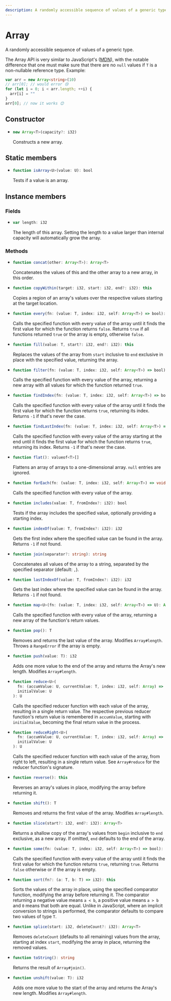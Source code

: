 ```yaml
---
description: A randomly accessible sequence of values of a generic type.
---
```


# Array

A randomly accessible sequence of values of a generic type.

The Array API is very similar to JavaScript's \([MDN](https://developer.mozilla.org/en-US/docs/Web/JavaScript/Reference/Global_Objects/Array)\), with the notable difference that one must make sure that there are no `null`  values if `T` is a non-nullable reference type. Example:

```ts
var arr = new Array<string>(10)
// arr[0]; // would error 😢
for (let i = 0; i < arr.length; ++i) {
  arr[i] = ""
}
arr[0]; // now it works 😊
```

## Constructor

* ```ts
  new Array<T>(capacity?: i32)
  ```
  Constructs a new array.

## Static members

* ```ts
  function isArray<U>(value: U): bool
  ```
  Tests if a value is an array.

## Instance members

### Fields

* ```ts
  var length: i32
  ```
  The length of this array. Setting the length to a value larger than internal capacity will automatically grow the array.

### Methods

* ```ts
  function concat(other: Array<T>): Array<T>
  ```
  Concatenates the values of this and the other array to a new array, in this order.

* ```ts
  function copyWithin(target: i32, start: i32, end?: i32): this
  ```
  Copies a region of an array's values over the respective values starting at the target location.

* ```ts
  function every(fn: (value: T, index: i32, self: Array<T>) => bool): bool
  ```
  Calls the specified function with every value of the array until it finds the first value for which the function returns `false`. Returns `true` if all functions returned `true` or the array is empty, otherwise `false`.

* ```ts
  function fill(value: T, start?: i32, end?: i32): this
  ```
  Replaces the values of the array from `start` inclusive to `end` exclusive in place with the specified value, returning the array.

* ```ts
  function filter(fn: (value: T, index: i32, self: Array<T>) => bool): Array<T>
  ```
  Calls the specified function with every value of the array, returning a new array with all values for which the function returned `true`.

* ```ts
  function findIndex(fn: (value: T, index: i32, self: Array<T>) => bool): i32
  ```
  Calls the specified function with every value of the array until it finds the first value for which the function returns `true`, returning its index. Returns `-1` if that's never the case.

* ```ts
  function findLastIndex(fn: (value: T, index: i32, self: Array<T>) => bool): i32;
  ```
  Calls the specified function with every value of the array starting at the end until it finds the first value for which the function returns `true`, returning its index. Returns `-1` if that's never the case.

* ```ts
  function flat(): valueof<T>[]
  ```
  Flattens an array of arrays to a one-dimensional array. `null` entries are ignored.

* ```ts
  function forEach(fn: (value: T, index: i32, self: Array<T>) => void): void
  ```
  Calls the specified function with every value of the array.

* ```ts
  function includes(value: T, fromIndex?: i32): bool
  ```
  Tests if the array includes the specified value, optionally providing a starting index.

* ```ts
  function indexOf(value: T, fromIndex?: i32): i32
  ```
  Gets the first index where the specified value can be found in the array. Returns `-1` if not found.

* ```ts
  function join(separator?: string): string
  ```
  Concatenates all values of the array to a string, separated by the specified separator \(default: `,`\).

* ```ts
  function lastIndexOf(value: T, fromIndex?: i32): i32
  ```
  Gets the last index where the specified value can be found in the array. Returns `-1` if not found.

* ```ts
  function map<U>(fn: (value: T, index: i32, self: Array<T>) => U): Array<U>
  ```
  Calls the specified function with every value of the array, returning a new array of the function's return values.

* ```ts
  function pop(): T
  ```
  Removes and returns the last value of the array. Modifies `Array#length`. Throws a `RangeError` if the array is empty.

* ```ts
  function push(value: T): i32
  ```
  Adds one more value to the end of the array and returns the Array's new length. Modifies `Array#length`.

* ```ts
  function reduce<U>(
    fn: (accumValue: U, currentValue: T, index: i32, self: Array) => U,
    initialValue: U
  ): U
  ```
  Calls the specified reducer function with each value of the array, resulting in a single return value. The respective previous reducer function's return value is remembered in `accumValue`, starting with `initialValue`, becoming the final return value in the process.

* ```ts
  function reduceRight<U>(
    fn: (accumValue: U, currentValue: T, index: i32, self: Array) => U,
    initialValue: U
  ): U
  ```
  Calls the specified reducer function with each value of the array, from right to left, resulting in a single return value. See `Array#reduce` for the reducer function's signature.

* ```ts
  function reverse(): this
  ```
  Reverses an array's values in place, modifying the array before returning it.

* ```ts
  function shift(): T
  ```
  Removes and returns the first value of the array. Modifies `Array#length`.

* ```ts
  function slice(start?: i32, end?: i32): Array<T>
  ```
  Returns a shallow copy of the array's values from `begin` inclusive to `end` exclusive, as a new array. If omitted, `end` defaults to the end of the array.

* ```ts
  function some(fn: (value: T, index: i32, self: Array<T>) => bool): bool
  ```
  Calls the specified function with every value of the array until it finds the first value for which the function returns `true`, returning `true`. Returns `false` otherwise or if the array is empty.

* ```ts
  function sort(fn?: (a: T, b: T) => i32): this
  ```
  Sorts the values of the array in place, using the specified comparator function, modifying the array before returning it. The comparator returning a negative value means `a < b`, a positive value means `a > b` and `0` means that both are equal. Unlike in JavaScript, where an implicit conversion to strings is performed, the comparator defaults to compare two values of type `T`.

* ```ts
  function splice(start: i32, deleteCount?: i32): Array<T>
  ```
  Removes `deleteCount` \(defaults to all remaining\) values from the array, starting at index `start`, modifying the array in place, returning the removed values.

* ```ts
  function toString(): string
  ```
  Returns the result of `Array#join()`.

* ```ts
  function unshift(value: T): i32
  ```
  Adds one more value to the start of the array and returns the Array's new length. Modifies `Array#length`.
